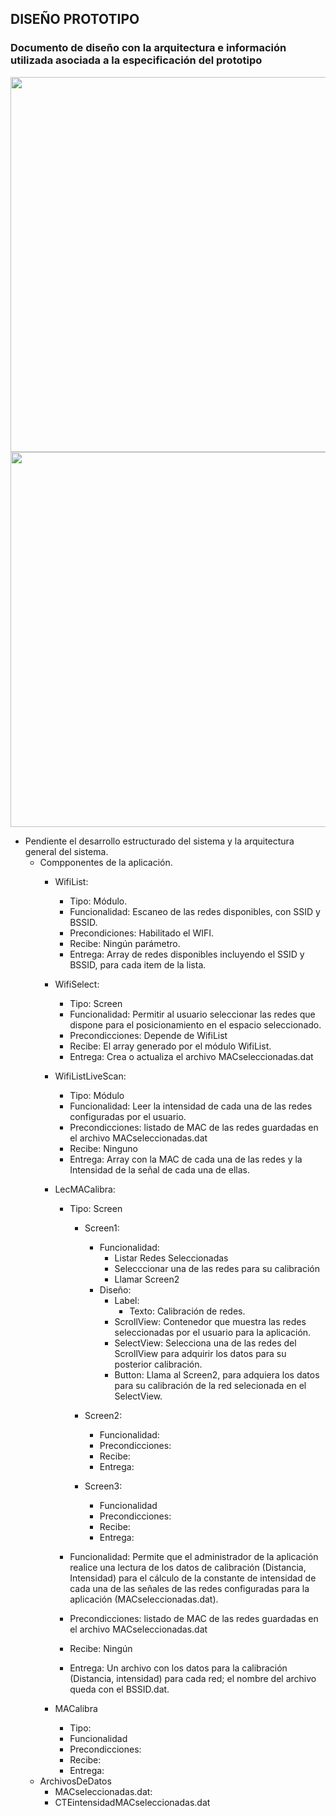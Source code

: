 ## DISEÑO PROTOTIPO
### Documento de diseño con la arquitectura e información utilizada asociada a la especificación del prototipo
<img src="https://github.com/Open-SAI/ReA/blob/master/Dise%C3%B1o/Dispositivo%20de%20autenticaci%C3%B3n/APP-LOGIN/Documentos/ImagenesAPP/Screenshot_2018-03-05-17-23-20.png" width="600" heigth="1000">

<img src="https://github.com/Open-SAI/ReA/blob/master/Dise%C3%B1o/Dispositivo%20de%20autenticaci%C3%B3n/APP-LOGIN/Documentos/ImagenesAPP/Screenshot_2018-03-04-18-58-58.png" width="600" heigth="1000"> 

* Pendiente el desarrollo estructurado del sistema y la arquitectura general del sistema.
  * Compponentes de la aplicación.
    * WifiList: 
      * Tipo: Módulo.
      * Funcionalidad: Escaneo de las redes disponibles, con SSID y BSSID.
      * Precondiciones:  Habilitado el WIFI.
      * Recibe: Ningún parámetro.
      * Entrega: Array de redes disponibles incluyendo el SSID y BSSID, para cada item de la lista.
      
    * WifiSelect:
      * Tipo: Screen
      * Funcionalidad: Permitir al usuario seleccionar las redes que dispone para el posicionamiento en el espacio seleccionado.
      * Precondicciones: Depende de WifiList
      * Recibe: El array generado por el módulo WifiList.
      * Entrega: Crea o actualiza el archivo MACseleccionadas.dat
      
    * WifiListLiveScan: 
      * Tipo: Módulo
      * Funcionalidad: Leer la intensidad de cada una de las redes configuradas por el usuario.
      * Precondicciones: listado de MAC de las redes guardadas en el archivo MACseleccionadas.dat
      * Recibe: Ninguno
      * Entrega: Array con la MAC de cada una de las redes y la Intensidad de la señal de cada una de ellas.
      
    * LecMACalibra:
      * Tipo: Screen
        * Screen1:
          * Funcionalidad: 
            * Listar Redes Seleccionadas
            * Selecccionar una de las redes para su calibración
            * Llamar Screen2
          * Diseño: 
            * Label:
              * Texto: Calibración de redes.
            * ScrollView: Contenedor que muestra las redes seleccionadas por el usuario para la aplicación.
            * SelectView: Selecciona una de las redes del ScrollView para adquirir los datos para su posterior calibración.
            * Button: Llama al Screen2, para adquiera los datos para su calibración de la red selecionada en el SelectView.
            
        * Screen2:
          * Funcionalidad: 
          * Precondicciones:
          * Recibe:
          * Entrega:                  
        * Screen3:
          * Funcionalidad 
          * Precondicciones:
          * Recibe:
          * Entrega:
                  
      * Funcionalidad: Permite que el administrador de la aplicación realice una lectura de los datos de calibración (Distancia, Intensidad) para el cálculo de la constante de intensidad de cada una de las señales de las redes configuradas para la aplicación (MACseleccionadas.dat).
      * Precondicciones: listado de MAC de las redes guardadas en el archivo MACseleccionadas.dat
      * Recibe: Ningún
      * Entrega: Un archivo con los datos para la calibración (Distancia, intensidad) para cada red; el nombre del archivo queda con el BSSID.dat.
      
    * MACalibra
      * Tipo: 
      * Funcionalidad 
      * Precondicciones:
      * Recibe:
      * Entrega:
  * ArchivosDeDatos
    * MACseleccionadas.dat:
    * CTEintensidadMACseleccionadas.dat
    
       

  
